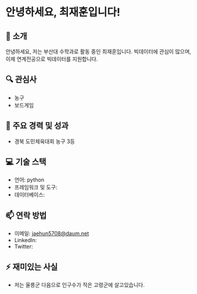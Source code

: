 # 안녕하세요, 최재훈입니다!

## 👋 소개
안녕하세요, 저는 부산대 수학과로 활동 중인 최재훈입니다. 빅데이터에 관심이 많으며, 이제 연계전공으로 빅데이터를 지원합니다.

## 🔍 관심사
- 농구
- 보드게임

## 🌟 주요 경력 및 성과
- 경북 도민체육대회 농구 3등

## 💻 기술 스택
- 언어: python
- 프레임워크 및 도구:
- 데이터베이스:

## 📫 연락 방법
- 이메일: jaehun5708@daum.net
- LinkedIn:
- Twitter:

## ⚡ 재미있는 사실
- 저는 울릉군 다음으로 인구수가 적은 고령군에 살고있습니다.
